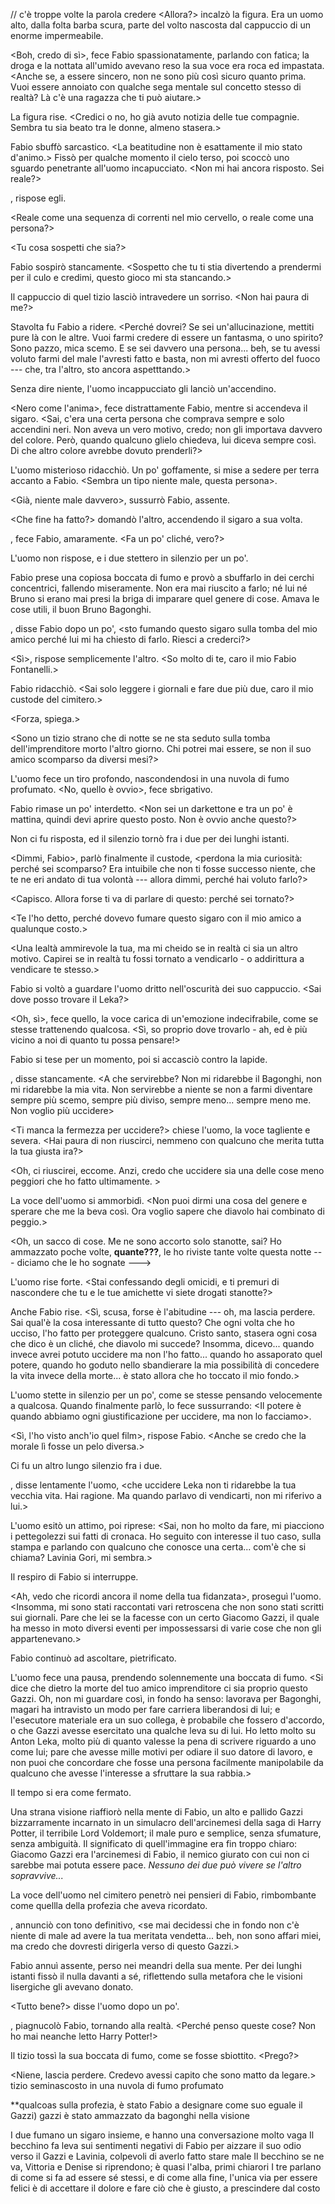 // c'è troppe volte la parola credere
<Allora?> incalzò la figura. Era un uomo alto, dalla folta barba scura, parte del volto nascosta dal cappuccio di un enorme impermeabile.

<Boh, credo di sì>, fece Fabio spassionatamente, parlando con fatica; la droga e la nottata all'umido avevano reso la sua voce era roca ed impastata. <Anche se, a essere sincero, non ne sono più così sicuro quanto prima. Vuoi essere annoiato con qualche sega mentale sul concetto stesso di realtà? Là c'è una ragazza che ti può aiutare.>

La figura rise. <Credici o no, ho già avuto notizia delle tue compagnie. Sembra tu sia beato tra le donne, almeno stasera.>

Fabio sbuffò sarcastico. <La beatitudine non è esattamente il mio stato d'animo.> Fissò per qualche momento il cielo terso, poi scoccò uno sguardo penetrante all'uomo incapucciato. <Non mi hai ancora risposto. Sei reale?>

<Certo che lo sono>, rispose egli.

<Reale come una sequenza di correnti nel mio cervello, o reale come una persona?>

<Tu cosa sospetti che sia?>

Fabio sospirò stancamente. <Sospetto che tu ti stia divertendo a prendermi per il culo e credimi, questo gioco mi sta stancando.>

Il cappuccio di quel tizio lasciò intravedere un sorriso. <Non hai paura di me?>

Stavolta fu Fabio a ridere. <Perché dovrei? Se sei un'allucinazione, mettiti pure là con le altre. Vuoi farmi credere di essere un fantasma, o uno spirito? Sono pazzo, mica scemo. E se sei davvero una persona... beh, se tu avessi voluto farmi del male l'avresti fatto e basta, non mi avresti offerto del fuoco --- che, tra l'altro, sto ancora aspetttando.>

Senza dire niente, l'uomo incappucciato gli lanciò un'accendino.

<Nero come l'anima>, fece distrattamente Fabio, mentre si accendeva il sigaro. <Sai, c'era una certa persona che comprava sempre e solo accendini neri. Non aveva un vero motivo, credo; non gli importava davvero del colore. Però, quando qualcuno glielo chiedeva, lui diceva sempre così. Di che altro colore avrebbe dovuto prenderli?>

L'uomo misterioso ridacchiò. Un po' goffamente, si mise a sedere per terra accanto a Fabio. <Sembra un tipo niente male, questa persona>.

<Già, niente male davvero>, sussurrò Fabio, assente. <Povero diavolo...>

<Che fine ha fatto?> domandò l'altro, accendendo il sigaro a sua volta.

<Siamo seduti sulla sua tomba>, fece Fabio, amaramente. <Fa un po' cliché, vero?>

L'uomo non rispose, e i due stettero in silenzio per un po'.

Fabio prese una copiosa boccata di fumo e provò a sbuffarlo in dei cerchi concentrici, fallendo miseramente. Non era mai riuscito a farlo; né lui né Bruno si erano mai presi la briga di imparare quel genere di cose. Amava le cose utili, il buon Bruno Bagonghi.

<Sai>, disse Fabio dopo un po', <sto fumando questo sigaro sulla tomba del mio amico perché lui mi ha chiesto di farlo. Riesci a crederci?>

<Sì>, rispose semplicemente l'altro. <So molto di te, caro il mio Fabio Fontanelli.>

Fabio ridacchiò. <Sai solo leggere i giornali e fare due più due, caro il mio custode del cimitero.>

<Forza, spiega.>

<Sono un tizio strano che di notte se ne sta seduto sulla tomba dell'imprenditore morto l'altro giorno. Chi potrei mai essere, se non il suo amico scomparso da diversi mesi?>

L'uomo fece un tiro profondo, nascondendosi in una nuvola di fumo profumato. <No, quello è ovvio>, fece sbrigativo. <Spiega come mai pensi che io sia il custode del cimitero.>

Fabio rimase un po' interdetto. <Non sei un darkettone e tra un po' è mattina, quindi devi aprire questo posto. Non è ovvio anche questo?>

Non ci fu risposta, ed il silenzio tornò fra i due per dei lunghi istanti.

<Dimmi, Fabio>, parlò finalmente il custode, <perdona la mia curiosità: perché sei scomparso? Era intuibile che non ti fosse successo niente, che te ne eri andato di tua volontà --- allora dimmi, perché hai voluto farlo?>

<Non mi va di parlarne.>

<Capisco. Allora forse ti va di parlare di questo: perché sei tornato?>

<Te l'ho detto, perché dovevo fumare questo sigaro con il mio amico a qualunque costo.>

<Una lealtà ammirevole la tua, ma mi cheido se in realtà ci sia un altro motivo. Capirei se in realtà tu fossi tornato a vendicarlo - o addirittura a vendicare te stesso.>

Fabio si voltò a guardare l'uomo dritto nell'oscurità dei suo cappuccio. <Sai dove posso trovare il Leka?>

<Oh, sì>, fece quello, la voce carica di un'emozione indecifrabile, come se stesse trattenendo qualcosa. <Sì, so proprio dove trovarlo - ah, ed è più vicino a noi di quanto tu possa pensare!>

Fabio si tese per un momento, poi si accasciò contro la lapide.

<No>, disse stancamente. <A che servirebbe? Non mi ridarebbe il Bagonghi, non mi ridarebbe la mia vita. Non servirebbe a niente se non a farmi diventare sempre più scemo, sempre più diviso, sempre meno... sempre meno me. Non voglio più uccidere>

<Ti manca la fermezza per uccidere?> chiese l'uomo, la voce tagliente e severa. <Hai paura di non riuscirci, nemmeno con qualcuno che merita tutta la tua giusta ira?>

<Oh, ci riuscirei, eccome. Anzi, credo che uccidere sia una delle cose meno peggiori che ho fatto ultimamente. >

La voce dell'uomo si ammorbidì. <Non puoi dirmi una cosa del genere e sperare che me la beva così. Ora voglio sapere che diavolo hai combinato di peggio.>

<Oh, un sacco di cose. Me ne sono accorto solo stanotte, sai? Ho ammazzato poche volte, **quante???**, le ho riviste tante volte questa notte --- diciamo che le ho sognate --->

L'uomo rise forte. <Stai confessando degli omicidi, e ti premuri di nascondere che tu e le tue amichette vi siete drogati stanotte?>

Anche Fabio rise. <Sì, scusa, forse è l'abitudine --- oh, ma lascia perdere. Sai qual'è la cosa interessante di tutto questo? Che ogni volta che ho ucciso, l'ho fatto per proteggere qualcuno. Cristo santo, stasera ogni cosa che dico è un cliché, che diavolo mi succede? Insomma, dicevo... quando invece avrei potuto uccidere ma non l'ho fatto... quando ho assaporato quel potere, quando ho goduto nello sbandierare la mia possibilità di concedere la vita invece della morte... è stato allora che ho toccato il mio fondo.>

L'uomo stette in silenzio per un po', come se stesse pensando velocemente a qualcosa. Quando finalmente parlò, lo fece sussurrando: <Il potere è quando abbiamo ogni giustificazione per uccidere, ma non lo facciamo>.

<Sì, l'ho visto anch'io quel film>, rispose Fabio. <Anche se credo che la morale lì fosse un pelo diversa.>

Ci fu un altro lungo silenzio fra i due.

<Mi hai detto>, disse lentamente l'uomo, <che uccidere Leka non ti ridarebbe la tua vecchia vita. Hai ragione. Ma quando parlavo di vendicarti, non mi riferivo a lui.>

<Vai avanti.>

L'uomo esitò un attimo, poi riprese: <Sai, non ho molto da fare, mi piacciono i pettegolezzi sui fatti di cronaca. Ho seguito con interesse il tuo caso, sulla stampa e parlando con qualcuno che conosce una certa... com'è che si chiama? Lavinia Gori, mi sembra.>

Il respiro di Fabio si interruppe.

<Ah, vedo che ricordi ancora il nome della tua fidanzata>, proseguì l'uomo. <Insomma, mi sono stati raccontati vari retroscena che non sono stati scritti sui giornali. Pare che lei se la facesse con un certo Giacomo Gazzi, il quale ha messo in moto diversi eventi per impossessarsi di varie cose che non gli appartenevano.>

Fabio continuò ad ascoltare, pietrificato.

L'uomo fece una pausa, prendendo solennemente una boccata di fumo. <Si dice che dietro la morte del tuo amico imprenditore ci sia proprio questo Gazzi. Oh, non mi guardare così, in fondo ha senso: lavorava per Bagonghi, magari ha intravisto un modo per fare carriera liberandosi di lui; e l'esecutore materiale era un suo collega, è probabile che fossero d'accordo, o che Gazzi avesse esercitato una qualche leva su di lui. Ho letto molto su Anton Leka, molto più di quanto valesse la pena di scrivere riguardo a uno come lui; pare che avesse mille motivi per odiare il suo datore di lavoro, e non puoi che concordare che fosse una persona facilmente manipolabile da qualcuno che avesse l'interesse a sfruttare la sua rabbia.>

Il tempo si era come fermato. 

Una strana visione riaffiorò nella mente di Fabio, un alto e pallido Gazzi bizzarramente incarnato in un simulacro dell'arcinemesi della saga di Harry Potter, il terribile Lord Voldemort; il male puro e semplice, senza sfumature, senza ambiguità. Il significato di quell'immagine era fin troppo chiaro: Giacomo Gazzi era l'arcinemesi di Fabio, il nemico giurato con cui non ci sarebbe mai potuta essere pace. *Nessuno dei due può vivere se l'altro sopravvive...*

La voce dell'uomo nel cimitero penetrò nei pensieri di Fabio, rimbombante come quellla della profezia che aveva ricordato.

<Quindi>, annunciò con tono definitivo, <se mai decidessi che in fondo non c'è niente di male ad avere la tua meritata vendetta... beh, non sono affari miei, ma credo che dovresti dirigerla verso di questo Gazzi.>

Fabio annuì assente, perso nei meandri della sua mente. Per dei lunghi istanti fissò il nulla davanti a sé, riflettendo sulla metafora che le visioni lisergiche gli avevano donato.

<Tutto bene?> disse l'uomo dopo un po'.

<No>, piagnucolò Fabio, tornando alla realtà. <Perché penso queste cose? Non ho mai neanche letto Harry Potter!>

Il tizio tossì la sua boccata di fumo, come se fosse sbiottito. <Prego?>

<Niene, lascia perdere. Credevo avessi capito che sono matto da legare.>
tizio seminascosto in una nuvola di fumo profumato

**qualcoas sulla profezia, è stato Fabio a designare come suo eguale il Gazzi) gazzi è stato ammazzato da bagonghi nella visione

I due fumano un sigaro insieme, e hanno una conversazione molto vaga
Il becchino fa leva sui sentimenti negativi di Fabio per aizzare il suo odio verso il Gazzi e Lavinia, colpevoli di averlo fatto stare male
Il becchino se ne va, Vittoria e Denise si riprendono; è quasi l'alba, primi chiarori
I tre parlano di come si fa ad essere sé stessi, e di come alla fine, l'unica via per essere felici è di accettare il dolore e fare ciò che è giusto, a prescindere dal costo
